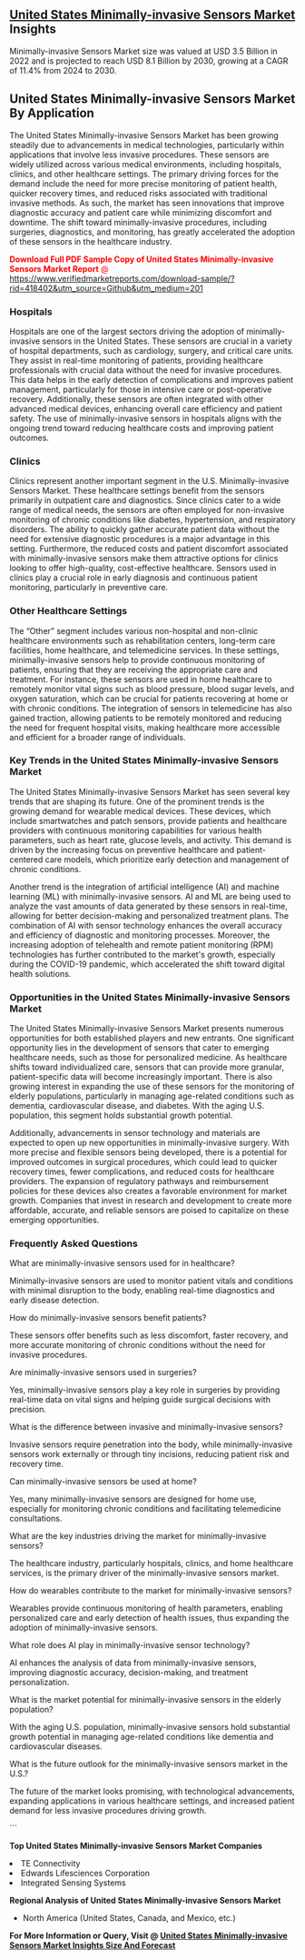 <h2><a href="https://www.verifiedmarketreports.com/download-sample/?rid=418402&amp;utm_source=Github&amp;utm_medium=201" target="_blank">United States Minimally-invasive Sensors Market</a> Insights</h2><p>Minimally-invasive Sensors Market size was valued at USD 3.5 Billion in 2022 and is projected to reach USD 8.1 Billion by 2030, growing at a CAGR of 11.4% from 2024 to 2030.</p><p><h2>United States Minimally-invasive Sensors Market By Application</h2><p>The United States Minimally-invasive Sensors Market has been growing steadily due to advancements in medical technologies, particularly within applications that involve less invasive procedures. These sensors are widely utilized across various medical environments, including hospitals, clinics, and other healthcare settings. The primary driving forces for the demand include the need for more precise monitoring of patient health, quicker recovery times, and reduced risks associated with traditional invasive methods. As such, the market has seen innovations that improve diagnostic accuracy and patient care while minimizing discomfort and downtime. The shift toward minimally-invasive procedures, including surgeries, diagnostics, and monitoring, has greatly accelerated the adoption of these sensors in the healthcare industry.</p><p><p><span class=""><span style="color: #ff0000;"><strong>Download Full PDF Sample Copy of United States Minimally-invasive Sensors Market Report</strong> @ </span><a href="https://www.verifiedmarketreports.com/download-sample/?rid=418402&amp;utm_source=Github&amp;utm_medium=201" target="_blank">https://www.verifiedmarketreports.com/download-sample/?rid=418402&amp;utm_source=Github&amp;utm_medium=201</a></span></p></p><h3>Hospitals</h3><p>Hospitals are one of the largest sectors driving the adoption of minimally-invasive sensors in the United States. These sensors are crucial in a variety of hospital departments, such as cardiology, surgery, and critical care units. They assist in real-time monitoring of patients, providing healthcare professionals with crucial data without the need for invasive procedures. This data helps in the early detection of complications and improves patient management, particularly for those in intensive care or post-operative recovery. Additionally, these sensors are often integrated with other advanced medical devices, enhancing overall care efficiency and patient safety. The use of minimally-invasive sensors in hospitals aligns with the ongoing trend toward reducing healthcare costs and improving patient outcomes.</p><h3>Clinics</h3><p>Clinics represent another important segment in the U.S. Minimally-invasive Sensors Market. These healthcare settings benefit from the sensors primarily in outpatient care and diagnostics. Since clinics cater to a wide range of medical needs, the sensors are often employed for non-invasive monitoring of chronic conditions like diabetes, hypertension, and respiratory disorders. The ability to quickly gather accurate patient data without the need for extensive diagnostic procedures is a major advantage in this setting. Furthermore, the reduced costs and patient discomfort associated with minimally-invasive sensors make them attractive options for clinics looking to offer high-quality, cost-effective healthcare. Sensors used in clinics play a crucial role in early diagnosis and continuous patient monitoring, particularly in preventive care.</p><h3>Other Healthcare Settings</h3><p>The “Other” segment includes various non-hospital and non-clinic healthcare environments such as rehabilitation centers, long-term care facilities, home healthcare, and telemedicine services. In these settings, minimally-invasive sensors help to provide continuous monitoring of patients, ensuring that they are receiving the appropriate care and treatment. For instance, these sensors are used in home healthcare to remotely monitor vital signs such as blood pressure, blood sugar levels, and oxygen saturation, which can be crucial for patients recovering at home or with chronic conditions. The integration of sensors in telemedicine has also gained traction, allowing patients to be remotely monitored and reducing the need for frequent hospital visits, making healthcare more accessible and efficient for a broader range of individuals.</p><h3>Key Trends in the United States Minimally-invasive Sensors Market</h3><p>The United States Minimally-invasive Sensors Market has seen several key trends that are shaping its future. One of the prominent trends is the growing demand for wearable medical devices. These devices, which include smartwatches and patch sensors, provide patients and healthcare providers with continuous monitoring capabilities for various health parameters, such as heart rate, glucose levels, and activity. This demand is driven by the increasing focus on preventive healthcare and patient-centered care models, which prioritize early detection and management of chronic conditions.</p><p>Another trend is the integration of artificial intelligence (AI) and machine learning (ML) with minimally-invasive sensors. AI and ML are being used to analyze the vast amounts of data generated by these sensors in real-time, allowing for better decision-making and personalized treatment plans. The combination of AI with sensor technology enhances the overall accuracy and efficiency of diagnostic and monitoring processes. Moreover, the increasing adoption of telehealth and remote patient monitoring (RPM) technologies has further contributed to the market's growth, especially during the COVID-19 pandemic, which accelerated the shift toward digital health solutions.</p><h3>Opportunities in the United States Minimally-invasive Sensors Market</h3><p>The United States Minimally-invasive Sensors Market presents numerous opportunities for both established players and new entrants. One significant opportunity lies in the development of sensors that cater to emerging healthcare needs, such as those for personalized medicine. As healthcare shifts toward individualized care, sensors that can provide more granular, patient-specific data will become increasingly important. There is also growing interest in expanding the use of these sensors for the monitoring of elderly populations, particularly in managing age-related conditions such as dementia, cardiovascular disease, and diabetes. With the aging U.S. population, this segment holds substantial growth potential.</p><p>Additionally, advancements in sensor technology and materials are expected to open up new opportunities in minimally-invasive surgery. With more precise and flexible sensors being developed, there is a potential for improved outcomes in surgical procedures, which could lead to quicker recovery times, fewer complications, and reduced costs for healthcare providers. The expansion of regulatory pathways and reimbursement policies for these devices also creates a favorable environment for market growth. Companies that invest in research and development to create more affordable, accurate, and reliable sensors are poised to capitalize on these emerging opportunities.</p><h3>Frequently Asked Questions</h3><p>What are minimally-invasive sensors used for in healthcare?</p><p>Minimally-invasive sensors are used to monitor patient vitals and conditions with minimal disruption to the body, enabling real-time diagnostics and early disease detection.</p><p>How do minimally-invasive sensors benefit patients?</p><p>These sensors offer benefits such as less discomfort, faster recovery, and more accurate monitoring of chronic conditions without the need for invasive procedures.</p><p>Are minimally-invasive sensors used in surgeries?</p><p>Yes, minimally-invasive sensors play a key role in surgeries by providing real-time data on vital signs and helping guide surgical decisions with precision.</p><p>What is the difference between invasive and minimally-invasive sensors?</p><p>Invasive sensors require penetration into the body, while minimally-invasive sensors work externally or through tiny incisions, reducing patient risk and recovery time.</p><p>Can minimally-invasive sensors be used at home?</p><p>Yes, many minimally-invasive sensors are designed for home use, especially for monitoring chronic conditions and facilitating telemedicine consultations.</p><p>What are the key industries driving the market for minimally-invasive sensors?</p><p>The healthcare industry, particularly hospitals, clinics, and home healthcare services, is the primary driver of the minimally-invasive sensors market.</p><p>How do wearables contribute to the market for minimally-invasive sensors?</p><p>Wearables provide continuous monitoring of health parameters, enabling personalized care and early detection of health issues, thus expanding the adoption of minimally-invasive sensors.</p><p>What role does AI play in minimally-invasive sensor technology?</p><p>AI enhances the analysis of data from minimally-invasive sensors, improving diagnostic accuracy, decision-making, and treatment personalization.</p><p>What is the market potential for minimally-invasive sensors in the elderly population?</p><p>With the aging U.S. population, minimally-invasive sensors hold substantial growth potential in managing age-related conditions like dementia and cardiovascular diseases.</p><p>What is the future outlook for the minimally-invasive sensors market in the U.S.?</p><p>The future of the market looks promising, with technological advancements, expanding applications in various healthcare settings, and increased patient demand for less invasive procedures driving growth.</p>```</p><p><strong>Top United States Minimally-invasive Sensors Market Companies</strong></p><div data-test-id=""><p><li>TE Connectivity</li><li> Edwards Lifesciences Corporation</li><li> Integrated Sensing Systems</li></p><div><strong>Regional Analysis of&nbsp;United States Minimally-invasive Sensors Market</strong></div><ul><li dir="ltr"><p dir="ltr">North America&nbsp;(United States, Canada, and Mexico, etc.)</p></li></ul><p><strong>For More Information or Query, Visit @&nbsp;</strong><strong><a href="https://www.verifiedmarketreports.com/product/minimally-invasive-sensors-market/?utm_source=Github&amp;utm_medium=201" target="_blank">United States Minimally-invasive Sensors Market Insights Size And Forecast</a></strong></p></div>
